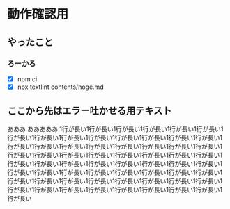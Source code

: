 # 動作確認用
## やったこと
### ろーかる
- [x] npm ci
- [x] npx textlint contents/hoge.md

## ここから先はエラー吐かせる用テキスト
あああ あああああ
1行が長い1行が長い1行が長い1行が長い1行が長い1行が長い1行が長い1行が長い1行が長い1行が長い1行が長い1行が長い1行が長い1行が長い1行が長い1行が長い1行が長い1行が長い1行が長い1行が長い1行が長い1行が長い1行が長い1行が長い1行が長い1行が長い1行が長い1行が長い1行が長い1行が長い1行が長い1行が長い1行が長い1行が長い1行が長い1行が長い1行が長い1行が長い1行が長い1行が長い1行が長い1行が長い1行が長い1行が長い1行が長い1行が長い1行が長い1行が長い1行が長い1行が長い1行が長い1行が長い1行が長い1行が長い1行が長い1行が長い1行が長い1行が長い1行が長い1行が長い1行が長い1行が長い1行が長い
